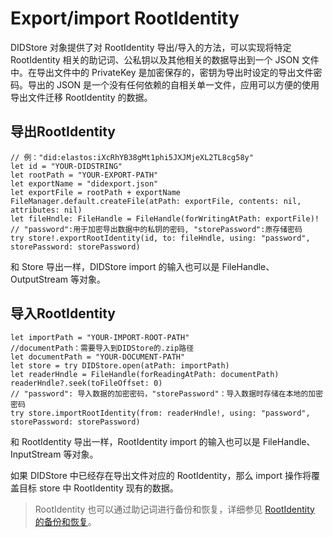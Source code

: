 # Export/import RootIdentity

DIDStore 对象提供了对 RootIdentity 导出/导入的方法，可以实现将特定 RootIdentity 相关的助记词、公私钥以及其他相关的数据导出到一个 JSON 文件中。在导出文件中的 PrivateKey 是加密保存的，密钥为导出时设定的导出文件密码。导出的 JSON 是一个没有任何依赖的自相关单一文件，应用可以方便的使用导出文件迁移 RootIdentity 的数据。

## 导出RootIdentity

```
// 例："did:elastos:iXcRhYB38gMt1phi5JXJMjeXL2TL8cg58y"
let id = "YOUR-DIDSTRING"
let rootPath = "YOUR-EXPORT-PATH"
let exportName = "didexport.json"
let exportFile = rootPath + exportName
FileManager.default.createFile(atPath: exportFile, contents: nil, attributes: nil)
let fileHndle: FileHandle = FileHandle(forWritingAtPath: exportFile)!
// "password":用于加密导出数据中的私钥的密码, "storePassword":原存储密码
try store!.exportRootIdentity(id, to: fileHndle, using: "password", storePassword: storePassword)
```

和 Store 导出一样，DIDStore import 的输入也可以是 FileHandle、OutputStream 等对象。

## 导入RootIdentity

```
let importPath = "YOUR-IMPORT-ROOT-PATH"
//documentPath：需要导入到DIDStore的.zip路径
let documentPath = "YOUR-DOCUMENT-PATH"
let store = try DIDStore.open(atPath: importPath)
let readerHndle = FileHandle(forReadingAtPath: documentPath)
readerHndle?.seek(toFileOffset: 0)
// "password": 导入数据的加密密码，"storePassword"：导入数据时存储在本地的加密密码
try store.importRootIdentity(from: readerHndle!, using: "password", storePassword: storePassword)
```

和 RootIdentity  导出一样，RootIdentity  import 的输入也可以是 FileHandle、InputStream 等对象。

如果 DIDStore 中已经存在导出文件对应的 RootIdentity，那么 import 操作将覆盖目标 store 中 RootIdentity 现有的数据。

> RootIdentity 也可以通过助记词进行备份和恢复，详细参见 [RootIdentity 的备份和恢复](../rootidentity/backup-restore-rootidentity.md)。

